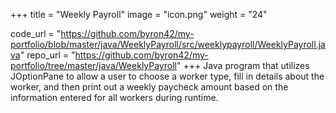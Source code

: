 +++
title = "Weekly Payroll"
image = "icon.png"
weight = "24"

code_url = "https://github.com/byron42/my-portfolio/blob/master/java/WeeklyPayroll/src/weeklypayroll/WeeklyPayroll.java"
repo_url = "https://github.com/byron42/my-portfolio/tree/master/java/WeeklyPayroll"
+++
Java program that utilizes JOptionPane to allow a user to choose a worker type, fill in details about the worker, and then print out a weekly paycheck amount based on the information entered for all workers during runtime.